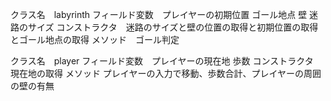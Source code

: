 クラス名　labyrinth
フィールド変数　プレイヤーの初期位置
              ゴール地点
              壁
              迷路のサイズ
コンストラクタ　迷路のサイズと壁の位置の取得と初期位置の取得とゴール地点の取得
メソッド　ゴール判定

クラス名　player
フィールド変数　プレイヤーの現在地
              歩数
コンストラクタ　現在地の取得
メソッド プレイヤーの入力で移動、歩数合計、プレイヤーの周囲の壁の有無